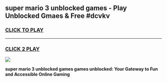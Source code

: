 
## super mario 3 unblocked games - Play Unblocked Gmaes & Free #dcvkv
<h3>
<a href="https://news.freeplayer.one?title=super_mario_3_unblocked_games&ref=24F">CLICK TO PLAY</a></h3>
<hr>

<h3>
<a href="https://news.freeplayer.one?title=super_mario_3_unblocked_games&ref=24F">CLICK 2 PLAY</a>
  
</h3>

<a href="https://news.freeplayer.one?title=super_mario_3_unblocked_games&ref=24F/"><img src="https://clearcache.store/games.png"></a>


**super mario 3 unblocked games games unblocked: Your Gateway to Fun and Accessible Online Gaming**
